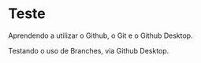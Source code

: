 # Teste

Aprendendo a utilizar o Github, o Git e o Github Desktop.

Testando o uso de Branches, via Github Desktop.